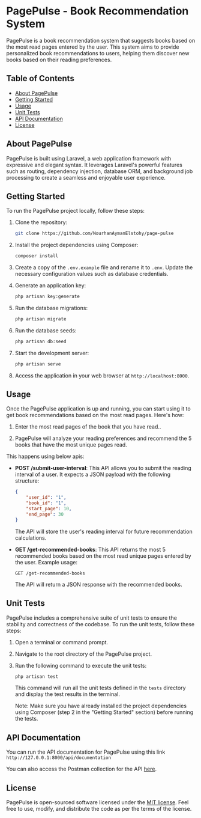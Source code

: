 # PagePulse - Book Recommendation System

PagePulse is a book recommendation system that suggests books based on the most read pages entered by the user. This system aims to provide personalized book recommendations to users, helping them discover new books based on their reading preferences.

## Table of Contents

-   [About PagePulse](#about-pagepulse)
-   [Getting Started](#getting-started)
-   [Usage](#usage)
-   [Unit Tests](#unit-tests)
-   [API Documentation](#api-documentation)
-   [License](#license)

## About PagePulse

PagePulse is built using Laravel, a web application framework with expressive and elegant syntax. It leverages Laravel's powerful features such as routing, dependency injection, database ORM, and background job processing to create a seamless and enjoyable user experience.

## Getting Started

To run the PagePulse project locally, follow these steps:

1. Clone the repository:

    ```bash
    git clone https://github.com/NourhanAymanElstohy/page-pulse
    ```

2. Install the project dependencies using Composer:

    ```bash
    composer install
    ```

3. Create a copy of the `.env.example` file and rename it to `.env`. Update the necessary configuration values such as database credentials.

4. Generate an application key:

    ```bash
    php artisan key:generate
    ```

5. Run the database migrations:
    ```bash
    php artisan migrate
    ```
6. Run the database seeds:

    ```bash
    php artisan db:seed
    ```

7. Start the development server:

    ```bash
    php artisan serve
    ```

8. Access the application in your web browser at `http://localhost:8000`.

## Usage

Once the PagePulse application is up and running, you can start using it to get book recommendations based on the most read pages. Here's how:

1. Enter the most read pages of the book that you have read..

2. PagePulse will analyze your reading preferences and recommend the 5 books that have the most unique pages read.

This happens using below apis:

-   **POST /submit-user-interval**: This API allows you to submit the reading interval of a user. It expects a JSON payload with the following structure:

    ```json
    {
        "user_id": "1",
        "book_id": "1",
        "start_page": 10,
        "end_page": 30
    }
    ```

    The API will store the user's reading interval for future recommendation calculations.

-   **GET /get-recommended-books**: This API returns the most 5 recommended books based on the most read unique pages entered by the user. Example usage:
    ```
    GET /get-recommended-books
    ```
    The API will return a JSON response with the recommended books.

## Unit Tests

PagePulse includes a comprehensive suite of unit tests to ensure the stability and correctness of the codebase. To run the unit tests, follow these steps:

1. Open a terminal or command prompt.
2. Navigate to the root directory of the PagePulse project.
3. Run the following command to execute the unit tests:

    ```bash
    php artisan test
    ```

    This command will run all the unit tests defined in the `tests` directory and display the test results in the terminal.

    Note: Make sure you have already installed the project dependencies using Composer (step 2 in the "Getting Started" section) before running the tests.

## API Documentation

You can run the API documentation for PagePulse using this link
    ```
    http://127.0.0.1:8000/api/documentation
    ```

You can also access the Postman collection for the API [here](https://drive.google.com/file/d/1GqrN18X90UclwayUkVNHkNRqvv301569/view?usp=sharing).

## License

PagePulse is open-sourced software licensed under the [MIT license](https://opensource.org/licenses/MIT). Feel free to use, modify, and distribute the code as per the terms of the license.
